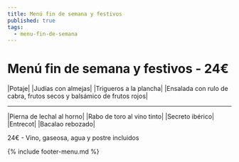 ```yaml
---
title: Menú fin de semana y festivos
published: true
tags:
  - menu-fin-de-semana
---
```



# Menú fin de semana y festivos - 24€

|Potaje|
|Judías con almejas|
|Trigueros a la plancha|
|Ensalada con rulo de cabra, frutos secos y balsámico de frutos rojos|

------

|Pierna de lechal al horno|
|Rabo de toro al vino tinto|
|Secreto ibérico|
|Entrecot|
|Bacalao rebozado|

<!-- |Cordero asado|eligiendo este segundo plato se añade 6€ al menú, en total 28€| -->

24€ - Vino, gaseosa, agua y postre incluidos

{% include footer-menu.md %}
